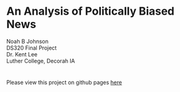 # An Analysis of Politically Biased News
Noah B Johnson<br>
DS320 Final Project<br>
Dr. Kent Lee<br>
Luther College, Decorah IA<br>
#
Please view this project on github pages [here](noahbjohnson.github.io/DS320)
